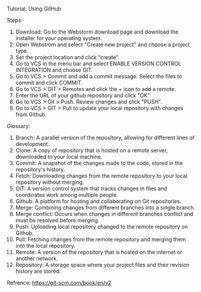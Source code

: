 Tutorial: Using GitHub

Steps:
1) Download: Go to the Webstorm download page and download the installer for your operating system.
2) Open Webstrom and select "Create new project" and choose a project type.
3) Set the project location and click "create".
4) Go to VCS in the menu bar and select ENABLE VERSION CONTROL INTEGRATION and choose GIT.
5) Go to VCS > Commit and add a commit message. Select the files to commit and click COMMIT.
6) Go to VCS > GIT > Remotes and click the + icon to add a remote.
7) Enter the URL of your github repository and click "OK".
8) Go to VCS > Git > Push. Review changes and click "PUSH".
9) Go to VCS > GIT > Pull to update your local repository with changes from Github.

Glossary: 
1) Branch: A parallel version of the repository, allowing for different lines of development.
2) Clone: A copy of repository that is hosted on a remote server, downloaded to your local machine.
3) Commit: A snapshot of the changes made to the code, stored in the repository's  history.
4) Fetch: Downloading changes from the remote repository to your local repository without merging.
5) GIT: A version control system that tracks changes in files and coordinates work among multiple people.
6) Github: A platform for hosting and collaborating on Git repositories.
7) Merge: Combining changes from different branches into a single branch.
8) Merge conflict: Occurs when changes in different branches conflict and must be resolved before merging.
9) Push: Uploading local repository changed to the remote repository on Github.
10) Pull: Fetching changes from the remote repository and merging them into the local repository.
11) Remote: A version of the repository that is hosted on the internet or another network.
12) Repository: A storage space where your project files and their revision history are stored. 

  Refrence:
  https://git-scm.com/book/en/v2
